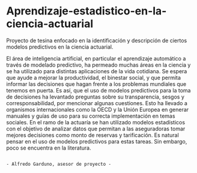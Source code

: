 # Aprendizaje-estadistico-en-la-ciencia-actuarial
Proyecto de tesina enfocado en la identificación y descripción de ciertos modelos predictivos en la ciencia actuarial.

El área de inteligencia artificial, en particular el aprendizaje automático a través de modelado
predictivo, ha permeado muchas áreas en la ciencia y se ha utilizado para distintas
aplicaciones de la vida cotidiana. Se espera que ayude a mejorar la productividad, el binestar
social, y que permita informar las decisiones que hagan frente a los problemas mundiales que
tenemos en puerta. Es así, que el uso de modelos predictivos para la toma de decisiones ha levantado
preguntas sobre su transparencia, sesgos y corresponsabilidad, por mencionar algunas
cuestiones. Esto ha llevado a organismos internacionales como la OECD y la Unión Europea
en generar manuales y guías de uso para su correcta implementación en temas sociales.
En el ramo de la actuaría se han utilizado modelos estadísticos con el objetivo de analizar
datos que permitan a las aseguradoras tomar mejores decisiones como monto de reservas y
tarificación. Es natural pensar en el uso de modelos predictivos para estas tareas. Sin embargo,
poco se encuentra en la literatura.

                                                                            - Alfredo Garduno, asesor de proyecto -
